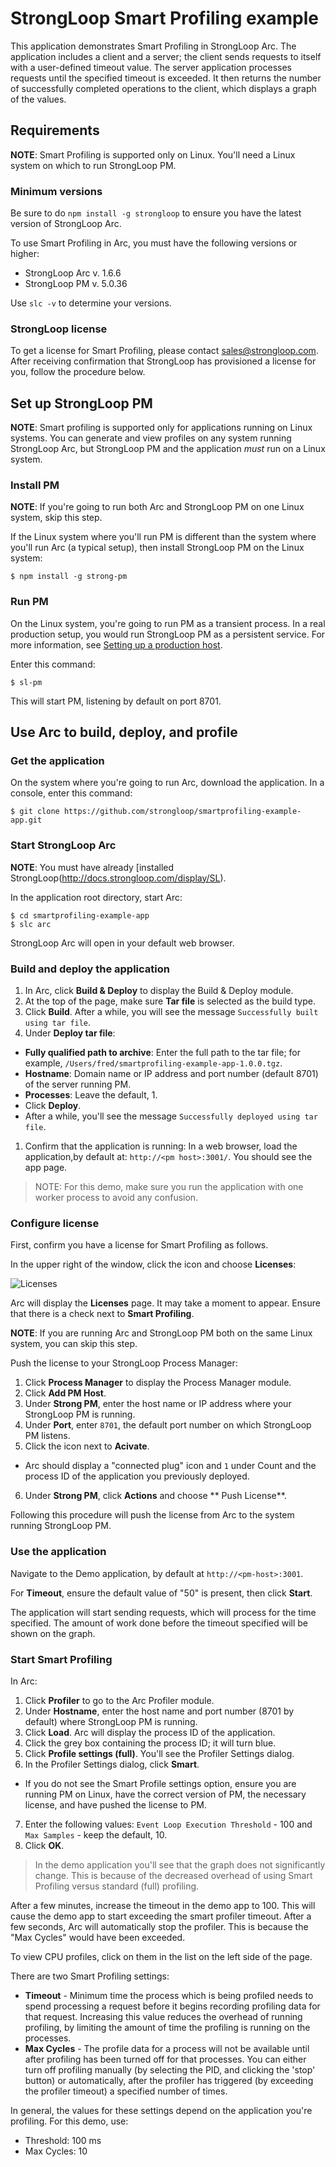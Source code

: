 # StrongLoop Smart Profiling example

This application demonstrates Smart Profiling in StrongLoop Arc.
The application includes a client and a server; the client sends requests to itself with a
user-defined timeout value.
The server application processes requests until the specified timeout is exceeded.
It then returns the number of successfully completed operations to the client, which displays a
graph of the values.

## Requirements

**NOTE**:  Smart Profiling is supported only on Linux.  You'll need a Linux system on which to run StrongLoop PM.

### Minimum versions

Be sure to do `npm install -g strongloop` to ensure you have the latest version of StrongLoop Arc.

To use Smart Profiling in Arc, you must have the following versions or higher:
- StrongLoop Arc v. 1.6.6
- StrongLoop PM v. 5.0.36

Use `slc -v` to determine your versions.

### StrongLoop license

To get a license for Smart Profiling, please contact sales@strongloop.com.  After receiving confirmation
that StrongLoop has provisioned a license for you, follow the procedure below.

## Set up StrongLoop PM

**NOTE**: Smart profiling is supported only for applications running on Linux systems.  You can generate and view profiles on any system running StrongLoop Arc, but StrongLoop PM and the application _must_ run on a Linux system.

### Install PM

**NOTE**: If you're going to run both Arc and StrongLoop PM on one Linux system, skip this step.

If the Linux system where you'll run PM is different than the system where you'll run Arc (a typical setup),
then install StrongLoop PM on the Linux system:

```
$ npm install -g strong-pm
```

### Run PM

On the Linux system, you're going to run PM as a transient process.
In a real production setup, you would run StrongLoop PM as a persistent service.
For more information, see [Setting up a production host](http://docs.strongloop.com/display/SLC/Setting+up+a+production+host).

Enter this command:
```
$ sl-pm
```

This will start PM, listening by default on port 8701.

## Use Arc to build, deploy, and profile

### Get the application

On the system where you're going to run Arc, download the application.  In a console, enter this command:

```
$ git clone https://github.com/strongloop/smartprofiling-example-app.git
```

### Start StrongLoop Arc

**NOTE**: You must have already [installed StrongLoop(http://docs.strongloop.com/display/SL).

In the application root directory, start Arc:

```
$ cd smartprofiling-example-app
$ slc arc
```

StrongLoop Arc will open in your default web browser.

### Build and deploy the application

1. In Arc, click **Build & Deploy** to display the Build & Deploy module.
1. At the top of the page, make sure **Tar file** is selected as the build type.  
2. Click **Build**.  After a while, you will see the message `Successfully built using tar file`.
1. Under **Deploy tar file**:
  * **Fully qualified path to archive**: Enter the full path to the tar file; for example, `/Users/fred/smartprofiling-example-app-1.0.0.tgz`.  
  * **Hostname**: Domain name or IP address and port number (default 8701) of the server running PM.
  * **Processes**: Leave the default, 1.
  * Click **Deploy**.
  * After a while, you'll see the message `Successfully deployed using tar file`.
1. Confirm that the application is running: In a web browser, load the application,by default at: `http://<pm host>:3001/`.  You should see the app page.

> NOTE: For this demo, make sure you run the application with one worker process to avoid any confusion.

### Configure license

First, confirm you have a license for Smart Profiling as follows.

In the upper right of the window, click the icon and choose **Licenses**:

![Licenses](http://docs.strongloop.com/download/attachments/6719049/licenses.png?version=3&modificationDate=1436561496670&api=v2)

Arc will display the **Licenses** page.  It may take a moment to appear.
Ensure that there is a check next to **Smart Profiling**.

**NOTE**: If you are running Arc and StrongLoop PM both on the same Linux system, you can skip this step.

Push the license to your StrongLoop Process Manager:

1. Click **Process Manager** to display the Process Manager module.
2. Click **Add PM Host**.
3. Under **Strong PM**, enter the host name or IP address where your StrongLoop PM is running.
4. Under **Port**, enter `8701`, the default port number on which StrongLoop PM listens.
5. Click the icon next to **Acivate**.
  - Arc should display a "connected plug" icon and `1` under Count and the process ID of the application you previously deployed.
6. Under **Strong PM**, click **Actions** and choose ** Push License**.

Following this procedure will push the license from Arc to the system running StrongLoop PM.

### Use the application

Navigate to the Demo application, by default at `http://<pm-host>:3001`.

For **Timeout**, ensure the default value of "50" is present, then click **Start**.

The application will start sending requests, which will process for the time
specified. The amount of work done before the timeout specified will be shown
on the graph.

### Start Smart Profiling

In Arc:

1. Click **Profiler** to go to the Arc Profiler module.
2. Under **Hostname**, enter the host name and port number (8701 by default) where StrongLoop PM is running.
3. Click **Load**.  Arc will display the process ID of the application.
4. Click the grey box containing the process ID; it will turn blue.
5. Click **Profile settings (full)**.  You'll see the Profiler Settings dialog.
6. In the Profiler Settings dialog, click **Smart**.  
 * If you do not see the Smart Profile settings option, ensure you are running PM on Linux,
   have the correct version of PM, the necessary license, and have pushed the license to PM.
7. Enter the following values: `Event Loop Execution Threshold` - 100 and `Max Samples` - keep the default, 10.
8. Click **OK**.

> In the demo application you'll see that the graph does not significantly
> change. This is because of the decreased overhead of using Smart Profiling
> versus standard (full) profiling.

After a few minutes, increase the timeout in the demo app to 100. This will
cause the demo app to start exceeding the smart profiler timeout. After a few
seconds, Arc will automatically stop the profiler. This is because the "Max
Cycles" would have been exceeded.

To view CPU profiles, click on them in the list on the left side of the page.

There are two Smart Profiling settings:
* **Timeout** - Minimum time the process which is being profiled needs to
spend processing a request before it begins recording profiling data for that
request. Increasing this value reduces the overhead of running profiling,
by limiting the amount of time the profiling is running on the processes.
* **Max Cycles** - The profile data for a process will not be available until after profiling has
been turned off for that processes.  You can either turn off profiling manually
(by selecting the PID, and clicking the 'stop' button) or
automatically, after the profiler has triggered (by exceeding the
profiler timeout) a specified number of times.

In general, the values for these settings depend on the application you're profiling.  For this demo, use:

- Threshold: 100 ms
- Max Cycles: 10
